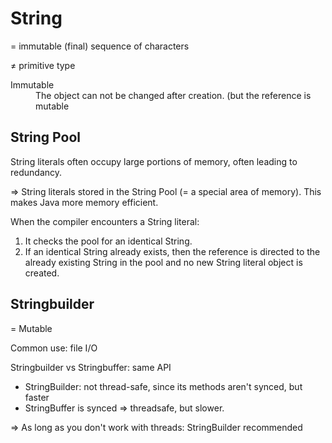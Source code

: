 # String
= immutable (final) sequence of characters

≠ primitive type

<dl>
  <dt>Immutable</dt>
  <dd>The object can not be changed after creation. (but the reference is mutable</dd>
</dl>

## String Pool
String literals often occupy large portions of memory, often leading to redundancy.

=> String literals stored in the String Pool (= a special area of memory).
This makes Java more memory efficient.

When the compiler encounters a String literal:
1. It checks the pool for an identical String.
2. If an identical String already exists, then the reference is directed to the already existing String in the pool
and no new String literal object is created.

## Stringbuilder
= Mutable

Common use: file I/O

Stringbuilder vs Stringbuffer: same API
- StringBuilder: not thread-safe, since its methods aren't synced, but faster
- StringBuffer is synced => threadsafe, but slower.

=> As long as you don't work with threads: StringBuilder recommended
